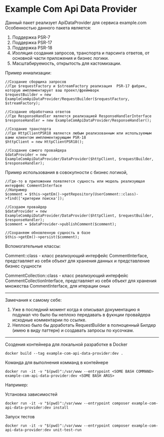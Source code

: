 # Example Com Api Data Provider

Данный пакет реализует ApiDataProvider для сервиса example.com
Особенностью данного пакета является:
1. Поддержка PSR-7
2. Поддержка PSR-17
3. Поддержка PSR-18
4. Изоляция создания запросов, транспорта и парсинга ответов, от основной части приложения и бизнес логики. 
5. Масштабируемость, открытость для кастомизации.

Пример иниализации:
```
//Создание сборщика запросов
//Где $requestFactory и $streamFactory реализация  PSR-17 фабрик, которую имплементирует ваш проект/фреймворк
$requestBuilder = new ExampleComApiDataProvider/RequestBuilder($requestFactory, $streamFactory);

//Создание обработчика ответов
//Где ResponseHandler является реализацией ResponseHandlerInterface
$responseHandler = new ExampleComApiDataProvider/ResponseHandler();

//Создание транспорта
//Где HttpClientPSR18 является любым реализованным или используемым вами клиентом имплементирующим PSR-18
$httpClient = new HttpClientPSR18();

//Создание самого провайдера
$dataProvider = new ExampleComApiDataProvider/DataProvider($httpClient, $requestBuilder, $responseHandler);
```

Пример использования в совокупности с бизнес логикой,
```
//Где-то в приложении появляется сущность или модель реализующая интерфейс CommentInterface
//Например
$comment = $this->getEm()->getRepository(UserComment::class)->find(['критерии поиска']);

//Создаем провайдер
$dataProvider = new ExampleComApiDataProvider/DataProvider($httpClient, $requestBuilder, $responseHandler);
$comment = $dataProvider->publishComment($comment);

//Сохраняем обновленную сущность в базе
$this->getEm()->persist($comment);
```

Вспомогательные классы:

Comment::class - класс реализующий интерфейс CommentInterface, 
представляет из себя объект для хранения данных и представление бизнес сущности

CommentCollection::class - класс реализующий интерфейс CommentCollectionInterface, 
представляет из себя объект для хранения множества CommentInterface, для итерации оных

----

Замечания к самому себе:
1. Уже в последний момент когда я описывал документацию я подумал что было бы неплохо передавать в фукнции провайдера исходные комментарии по ссылке.
2. Неплохо было бы доработать RequestBuilder в полноценный Билдер (имею в виду паттерн) и создавать запросы по кусочкам.

----

Создения контейнера для локальной разработке в Docker
```
docker build --tag example-com-api-data-provider:dev .
```
Команда для выполнения комманд в контейнере
```
docker run -it -v "$(pwd)":/var/www --entrypoint <SOME BASH COMMAND> example-com-api-data-provider:dev <SOME BASH ARGS>
```
Например:

Установка зависимостей
```
docker run -it -v "$(pwd)":/var/www --entrypoint composer example-com-api-data-provider:dev install
```
Запуск тестов
```
docker run -it -v "$(pwd)":/var/www --entrypoint composer example-com-api-data-provider:dev unit-test-run
```